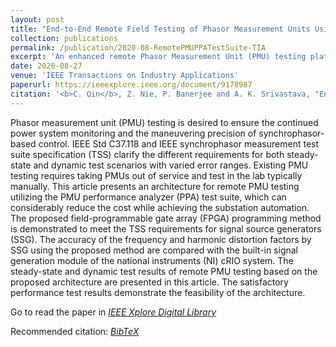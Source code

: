 ```yaml
---
layout: post
title: "End-to-End Remote Field Testing of Phasor Measurement Units Using Phasor Measurement Unit Performance Analyzer Test Suite"
collection: publications
permalink: /publication/2020-08-RemotePMUPPATestSuite-TIA
excerpt: 'An enhanced remote Phasor Measurement Unit (PMU) testing platform for remote PMU testing.'
date: 2020-08-27
venue: 'IEEE Transactions on Industry Applications'
paperurl: https://ieeexplore.ieee.org/document/9178987
citation: '<b>C. Qin</b>, Z. Nie, P. Banerjee and A. K. Srivastava, "End-to-End Remote Field Testing of Phasor Measurement Units Using Phasor Measurement Unit Performance Analyzer Test Suite," in IEEE Transactions on Industry Applications, vol. 56, no. 6, pp. 7067-7076, Nov.-Dec. 2020, doi: 10.1109/TIA.2020.3019994. - <a href = "https://chuanqin1230.github.io/files/2020-08-RemotePMUPPATestSuite-TIA.bib">[BibTeX]</a>'
---
```


Phasor measurement unit (PMU) testing is desired to ensure the continued power system monitoring and the maneuvering precision of synchrophasor-based control. IEEE Std C37.118 and IEEE synchrophasor measurement test suite specification (TSS) clarify the different requirements for both steady-state and dynamic test scenarios with varied error ranges. Existing PMU testing requires taking PMUs out of service and test in the lab typically manually. This article presents an architecture for remote PMU testing utilizing the PMU performance analyzer (PPA) test suite, which can considerably reduce the cost while achieving the substation automation. The proposed field-programmable gate array (FPGA) programming method is demonstrated to meet the TSS requirements for signal source generators (SSG). The accuracy of the frequency and harmonic distortion factors by SSG using the proposed method are compared with the built-in signal generation module of the national instruments (NI) cRIO system. The steady-state and dynamic test results of remote PMU testing based on the proposed architecture are presented in this article. The satisfactory performance test results demonstrate the feasibility of the architecture.

Go to read the paper in [*<u>IEEE Xplore Digital Library</u>*](https://ieeexplore.ieee.org/document/9178987)

Recommended citation: [*<u>BibTeX</u>*](https://chuanqin1230.github.io/files/2020-08-RemotePMUPPATestSuite-TIA.bib)


